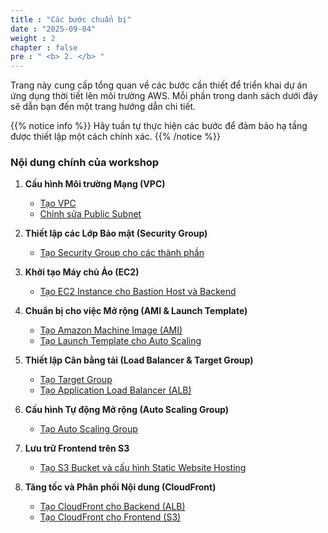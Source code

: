 ```yaml
---
title : "Các bước chuẩn bị"
date : "2025-09-04"
weight : 2
chapter : false
pre : " <b> 2. </b> "
---
```


Trang này cung cấp tổng quan về các bước cần thiết để triển khai dự án ứng dụng thời tiết lên môi trường AWS. Mỗi phần trong danh sách dưới đây sẽ dẫn bạn đến một trang hướng dẫn chi tiết.

{{% notice info %}}
Hãy tuần tự thực hiện các bước để đảm bảo hạ tầng được thiết lập một cách chính xác.
{{% /notice %}}

### Nội dung chính của workshop

1.  **Cấu hình Môi trường Mạng (VPC)**
    *   [Tạo VPC](2.1-createvpc/)
    *   [Chỉnh sửa Public Subnet](2.2-modifysubnet/)

2.  **Thiết lập các Lớp Bảo mật (Security Group)**
    *   [Tạo Security Group cho các thành phần](2.3-createsg/)

3.  **Khởi tạo Máy chủ Ảo (EC2)**
    *   [Tạo EC2 Instance cho Bastion Host và Backend](2.4-createec2/)

4.  **Chuẩn bị cho việc Mở rộng (AMI & Launch Template)**
    *   [Tạo Amazon Machine Image (AMI)](2.5-createami/)
    *   [Tạo Launch Template cho Auto Scaling](2.6-createlaunchtemplate/)

5.  **Thiết lập Cân bằng tải (Load Balancer & Target Group)**
    *   [Tạo Target Group](2.7-createtargetgroup/)
    *   [Tạo Application Load Balancer (ALB)](2.8-createalb/)

6.  **Cấu hình Tự động Mở rộng (Auto Scaling Group)**
    *   [Tạo Auto Scaling Group](2.9-createasg/)

7.  **Lưu trữ Frontend trên S3**
    *   [Tạo S3 Bucket và cấu hình Static Website Hosting](2.11-creates3/)

8.  **Tăng tốc và Phân phối Nội dung (CloudFront)**
    *   [Tạo CloudFront cho Backend (ALB)](2.10-createcloudfrontbe/)
    *   [Tạo CloudFront cho Frontend (S3)](2.12-createcloudfrontfe/)